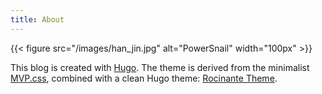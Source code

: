 ```yaml
---
title: About
---
```


{{< figure src="/images/han_jin.jpg" alt="PowerSnail" width="100px" >}}

This blog is created with [Hugo](https://gohugo.io/). The theme is derived from the minimalist [MVP.css](https://andybrewer.github.io/mvp/), combined with a clean Hugo theme: [Rocinante Theme](https://github.com/mavidser/hugo-rocinante).